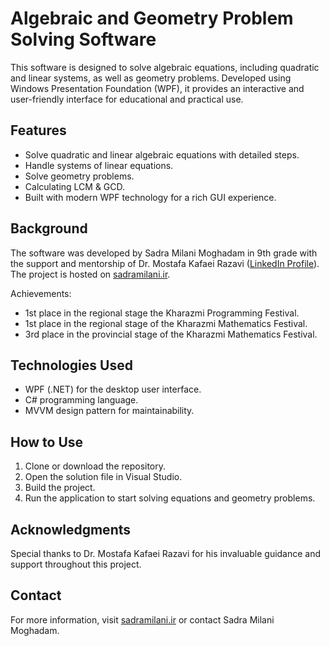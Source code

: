 # Algebraic and Geometry Problem Solving Software

This software is designed to solve algebraic equations, including quadratic and linear systems, as well as geometry problems. Developed using Windows Presentation Foundation (WPF), it provides an interactive and user-friendly interface for educational and practical use.

## Features

- Solve quadratic and linear algebraic equations with detailed steps.
- Handle systems of linear equations.
- Solve geometry problems.
- Calculating LCM & GCD.
- Built with modern WPF technology for a rich GUI experience.

## Background

The software was developed by Sadra Milani Moghadam in 9th grade with the support and mentorship of Dr. Mostafa Kafaei Razavi ([LinkedIn Profile](https://www.linkedin.com/in/mostafa-kafaei-razavi-24427582/)). The project is hosted on [sadramilani.ir](https://sadramilani.ir).

Achievements:
- 1st place in the regional stage the Kharazmi Programming Festival.
- 1st place in the regional stage of the Kharazmi Mathematics Festival.
- 3rd place in the provincial stage of the Kharazmi Mathematics Festival.

## Technologies Used

- WPF (.NET) for the desktop user interface.
- C# programming language.
- MVVM design pattern for maintainability.

## How to Use

1. Clone or download the repository.
2. Open the solution file in Visual Studio.
3. Build the project.
4. Run the application to start solving equations and geometry problems.

## Acknowledgments

Special thanks to Dr. Mostafa Kafaei Razavi for his invaluable guidance and support throughout this project.

## Contact

For more information, visit [sadramilani.ir](https://sadramilani.ir) or contact Sadra Milani Moghadam.
